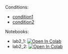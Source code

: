 Conditions:

- [condition1](https://temablag.github.io/BSU/bioinformatics/Introduction/lab2/lab2_1.pdf)
- [condition2](https://temablag.github.io/BSU/bioinformatics/Introduction/lab2/lab2_2.pdf)

Notebooks:

* lab2_1: [![Open In Colab](https://colab.research.google.com/assets/colab-badge.svg)](https://colab.research.google.com/github/TemaBlag/BSU/blob/main/bioinformatics/Introduction/lab2/lab2_1.ipynb)
* lab2_2: [![Open In Colab](https://colab.research.google.com/assets/colab-badge.svg)](https://colab.research.google.com/github/TemaBlag/BSU/blob/main/bioinformatics/Introduction/lab2/lab2_2.ipynb)
